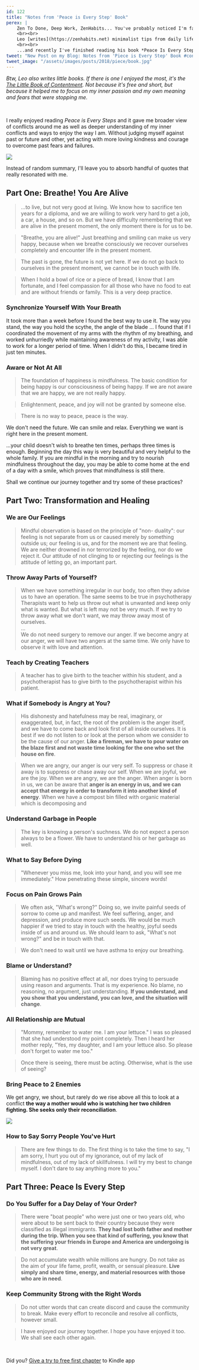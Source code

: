 ```yaml
---
id: 122
title: "Notes from 'Peace is Every Step' Book"
perex: |
    Zen To Done, Deep Work, ZenHabits... You've probably noticed I'm fan of Leo Baubauta. The first person I met on the Internet who explained me that I'm not weird, but a minimalist.
    <br><br>
    Leo [writes](https://zenhabits.net) minimalist tips from daily life that is easy to related to. Thanks to quotes in his posts I got chance to meet *Thich Nhat Hanh*, a buddhist monk who helped to restore peace between USA and Vietnam...
    <br><br>
    ...and recently I've finished reading his book *Peace Is Every Step: The Path of Mindfulness in Everyday Life*. What was it about?
tweet: "New Post on my Blog: Notes from 'Piece is Every Step' Book #conflicts #community #anger #transform #joy"
tweet_image: "/assets/images/posts/2018/piece/book.jpg"
---
```


*Btw, Leo also writes little books. If there is one I enjoyed the most, it's the [The Little Book of Contentment](https://zenhabits.net/little-book/). Not because it's free and short, but because it helped me to focus on my inner passion and my own meaning and fears that were stopping me.*

<br>

I really enjoyed reading *Peace is Every Steps* and it gave me broader view of conflicts around me as well as deeper understanding of my inner conflicts and ways to enjoy the way I am. Without judging myself against past or future and other, yet acting with more loving kindness and courage to overcome past fears and failures.   

<img src="/assets/images/posts/2018/peace/book.jpg" class="col-6">

Instead of random summary, I'll leave you to absorb handful of quotes that really resonated with me.  

## Part One: Breathe! You Are Alive

<blockquote class="blockquote">
    ...to live, but not very good at living. We know how to sacrifice ten years for a diploma, and we are willing to work very hard to get a job, a car, a house, and so on. But we have difficulty remembering that we are alive in the present moment, the only moment there is for us to be.
</blockquote>


<blockquote class="blockquote">
    "Breathe, you are alive!" Just breathing and smiling can make us very happy, because when we breathe consciously we recover ourselves completely and encounter life in the present moment.
</blockquote>


<blockquote class="blockquote">
    The past is gone, the future is not yet here. If we do not go back to ourselves in the present moment, we cannot be in touch with life.
</blockquote>


<blockquote class="blockquote">
    When I hold a bowl of rice or a piece of bread, I know that I am fortunate, and I feel compassion for all those who have no food to eat and are without friends or family. This is a very deep practice.
</blockquote>


### Synchronize Yourself With Your Breath

It took more than a week before I found the best way to use it. The way you stand, the way you hold the scythe, the angle of the blade ... I found that if I coordinated the movement of my arms with the rhythm of my breathing, and worked unhurriedly while maintaining awareness of my activity, I was able to work for a longer period of time. When I didn't do this, I became tired in just ten minutes.

### Aware or Not At All

<blockquote class="blockquote">
    The foundation of happiness is mindfulness. The basic condition for being happy is our consciousness of being happy. If we are not aware that we are happy, we are not really happy.
</blockquote>

<blockquote class="blockquote">
    Enlightenment, peace, and joy will not be granted by someone else.
</blockquote>

<blockquote class="blockquote">
    There is no way to peace, peace is the way.
</blockquote>



We don't need the future. We can smile and relax. Everything we want is right here in the present moment.


...your child doesn't wish to breathe ten times, perhaps three times is enough. Beginning the day this way is very beautiful and very helpful to the whole family. If you are mindful in the morning and try to nourish mindfulness throughout the day, you may be able to come home at the end of a day with a smile, which proves that mindfulness is still there.


Shall we continue our journey together and try some of these practices?

## Part Two: Transformation and Healing

### We are Our Feelings

<blockquote class="blockquote">
    Mindful observation is based on the principle of "non- duality": our feeling is not separate from us or caused merely by something outside us; our feeling is us, and for the moment we are that feeling. We are neither drowned in nor terrorized by the feeling, nor do we reject it. Our attitude of not clinging to or rejecting our feelings is the attitude of letting go, an important part.
</blockquote>

### Throw Away Parts of Yourself?

<blockquote class="blockquote">
    When we have something irregular in our body, too often they advise us to have an operation. The same seems to be true in psychotherapy Therapists want to help us throw out what is unwanted and keep only what is wanted. But what is left may not be very much. If we try to throw away what we don't want, we may throw away most of ourselves.
    <br>
    ...
    <br>
    We do not need surgery to remove our anger. If we become angry at our anger, we will have two angers at the same time. We only have to observe it with love and attention. 
</blockquote>

### Teach by Creating Teachers

<blockquote class="blockquote">
    A teacher has to give birth to the teacher within his student, and a psychotherapist has to give birth to the psychotherapist within his patient.
</blockquote>

### What if Somebody is Angry at You?

<blockquote class="blockquote">
    His dishonesty and hatefulness may be real, imaginary, or exaggerated, but, in fact, the root of the problem is the anger itself, and we have to come back and look first of all inside ourselves. It is best if we do not listen to or look at the person whom we consider to be the cause of our anger. <strong>Like a fireman, we have to pour water on the blaze first and not waste time looking for the one who set the house on fire</strong>.
</blockquote>

<blockquote class="blockquote">
    When we are angry, our anger is our very self. To suppress or chase it away is to suppress or chase away our self. When we are joyful, we are the joy. When we are angry, we are the anger. When anger is born in us, we can be aware that <strong>anger is an energy in us, and we can accept that energy in order to transform it into another kind of energy</strong>. When we have a compost bin filled with organic material which is decomposing and
</blockquote>

### Understand Garbage in People

<blockquote class="blockquote">
    The key is knowing a person's suchness. We do not expect a person always to be a flower. We have to understand his or her garbage as well.
</blockquote>

### What to Say Before Dying

<blockquote class="blockquote">
    "Whenever you miss me, look into your hand, and you will see me immediately." How penetrating these simple, sincere words!
</blockquote>

### Focus on Pain Grows Pain

<blockquote class="blockquote">
    We often ask, "What's wrong?" Doing so, we invite painful seeds of sorrow to come up and manifest. We feel suffering, anger, and depression, and produce more such seeds. We would be much happier if we tried to stay in touch with the healthy, joyful seeds inside of us and around us. We should learn to ask, "What's not wrong?" and be in touch with that.
</blockquote>

<blockquote class="blockquote">
    We don't need to wait until we have asthma to enjoy our breathing.
</blockquote>

### Blame or Understand?

<blockquote class="blockquote">
    Blaming has no positive effect at all, nor does trying to persuade using reason and arguments. That is my experience. No blame, no reasoning, no argument, just understanding. <strong>If you understand, and you show that you understand, you can love, and the situation will change</strong>.
</blockquote>

### All Relationship are Mutual 

<blockquote class="blockquote">
    "Mommy, remember to water me. I am your lettuce." I was so pleased that she had understood my point completely. Then I heard her mother reply, "Yes, my daughter, and I am your lettuce also. So please don't forget to water me too."
</blockquote>

<blockquote class="blockquote">
    Once there is seeing, there must be acting. Otherwise, what is the use of seeing?
</blockquote>


### Bring Peace to 2 Enemies 

We get angry, we shout, but rarely do we rise above all this to look at a conflict <strong>the way a mother would who is watching her two children fighting. She seeks only their reconciliation</strong>.

<img src="/assets/images/posts/2018/peace/mononoke.jpg">

### How to Say Sorry People You've Hurt

<blockquote class="blockquote">
    There are few things to do. The first thing is to take the time to say, "I am sorry, I hurt you out of my ignorance, out of my lack of mindfulness, out of my lack of skillfulness. I will try my best to change myself. I don't dare to say anything more to you."
</blockquote>

## Part Three: Peace Is Every Step

### Do You Suffer for a Day Delay of Your Order? 

<blockquote class="blockquote">
    There were "boat people" who were just one or two years old, who were about to be sent back to their country because they were classified as illegal immigrants. <strong>They had lost both father and mother during the trip. When you see that kind of suffering, you know that the suffering your friends in Europe and America are undergoing is not very great</strong>.
</blockquote>

<blockquote class="blockquote">
    Do not accumulate wealth while millions are hungry. Do not take as the aim of your life fame, profit, wealth, or sensual pleasure. <strong>Live simply and share time, energy, and material resources with those who are in need</strong>.
</blockquote>

### Keep Community Strong with the Right Words

<blockquote class="blockquote">
    Do not utter words that can create discord and cause the community to break. Make every effort to reconcile and resolve all conflicts, however small.
</blockquote>

<blockquote class="blockquote">
    I have enjoyed our journey together. I hope you have enjoyed it too. We shall see each other again.
</blockquote>

<br>

Did you? <a href="https://www.amazon.com/Peace-Every-Step-Mindfulness-Everyday-ebook/dp/B0038AUYSW/">Give a try to free first chapter</a> to Kindle app